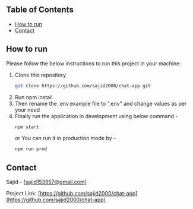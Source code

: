 <!-- TABLE OF CONTENTS -->

## Table of Contents

- [How to run](#how-to-run)
- [Contact](#contact)

<!-- HOW TO RUN -->

## How to run

Please follow the below instructions to run this project in your machine:

1. Clone this repository
   ```sh
   git clone https://github.com/sajid2000/chat-app.git
   ```
2. Run npm install
3. Then rename the .env.example file to ".env" and change values as per your need
4. Finally run the application in development using below command -
   ```sh
   npm start
   ```
   or
   You can run it in production mode by -
   ```sh
   npm run prod
   ```

<!-- CONTACT -->

## Contact

Sajid - [sajid153957@gmail.com]

Project Link: [https://github.com/sajid2000/chat-app](https://github.com/sajid2000/chat-app)

